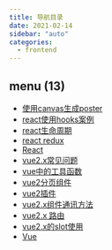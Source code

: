```yaml
---
title: 导航目录
date: 2021-02-14
sidebar: "auto"
categories:
  - frontend
---
```


<!-- dirToc -->

## menu (13)

- [使用canvas生成poster](./rc-canvas-poster.md)
- [react使用hooks案例](./rc-hooks-reducer.md)
- [react生命周期](./rc-lifecycle.md)
- [react redux](./rc-redux.md)
- [React](./rc.md)
- [vue2.x常见问题](./vue-issues.md)
- [vue中的工具函数](./vue-libs.md)
- [vue2分页组件](./vue-pagination.md)
- [vue2插件](./vue-plugins.md)
- [vue2.x组件通讯方法](./vue-props.md)
- [vue2.x 路由](./vue-router.md)
- [vue2.x的slot使用](./vue-slot.md)
- [Vue](./vue.md)

<!-- dirToc -->

